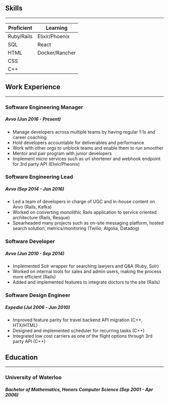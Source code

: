 ## Skills
---------

| Proficient | Learning       |
| ---------- | -------------- |
| Ruby/Rails | Elixir/Phoenix |
| SQL        | React          |
| HTML       | Docker/Rancher |
| CSS        |                |
| C++        |                |

## Work Experience
------------------

### Software Engineering Manager
##### Avvo (Jun 2016 - Present)
- Manage developers across multiple teams by having regular 1:1s and career coaching
- Hold developers accountable for deliverables and performance
- Work with other orgs to unblock teams and enable them to run smoother
- Mentor and pair program with junior developers
- Implement micro services such as url shortener and webhook endpoint for 3rd party API (Elixir/Pheonix)

### Software Engineering Lead
##### Avvo (Sep 2014 - Jun 2016)
- Led a team of developers in charge of UGC and in-house content on Avvo (Rails, Kafka)
- Worked on converting monolithic Rails application to service oriented architecture (Rails, Resque)
- Spearheaded many projects such as on-site messaging platform, hosted search solution, metrics/monitoring (Twilio, Algolia, Datadog)

### Software Developer
##### Avvo (Jun 2010 - Sep 2014)
- Implemented Solr wrapper for searching lawyers and Q&A (Ruby, Solr)
- Worked on internal tools for sales and admin users, making the process more efficient (Rails)
- Added and implemented features to integrate doctors to the site (Rails)

### Software Design Engineer
##### Expedia (Jul 2006 - Jun 2010)
- Improved feature parity for travel backend API migration (C++, HTX/HTML)
- Designed and implemented scheduler for recurring tasks (C++)
- Integrated low cost carriers as one of the flight options through 3rd party API (C++)

## Education
------------
### University of Waterloo
##### Bachelor of Mathematics, Honors Computer Science (Sep 2001 - Apr 2006)